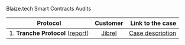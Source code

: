Blaize.tech Smart Contracts Audits

| Protocol  | Customer           | Link to the case  |
| --------- |:------------------:| -----------------:|
| 1. <b>Tranche Protocol</b> ([report](Blaize%20Tranche%20Protocol%20Security%20Audit.pdf)) | [Jibrel](https://jibrel.network/) | [Case description]() |

